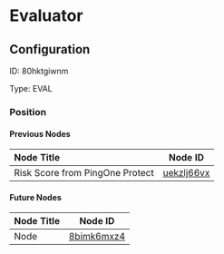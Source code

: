 # Evaluator
## Configuration
ID:  80hktgiwnm

Type: EVAL 








### Position

#### Previous Nodes
| Node Title | Node ID |
| :------------- | ------------ |
| Risk Score from PingOne Protect | [uekzlj66vx](./uekzlj66vx.md) | 
 
 #### Future Nodes
| Node Title | Node ID |
| :------------- | ------------ |
| Node |[8bimk6mxz4](./8bimk6mxz4.md) | 